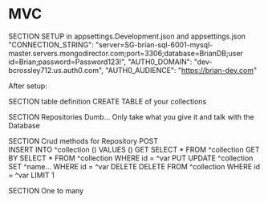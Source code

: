 # MVC
SECTION SETUP in appsettings.Development.json and appsettings.json
  "CONNECTION_STRING": "server=SG-brian-sql-6001-mysql-master.servers.mongodirector.com;port=3306;database=BrianDB;user id=Brian;password=Password123!",
  "AUTH0_DOMAIN": "dev-bcrossley712.us.auth0.com",
  "AUTH0_AUDIENCE": "https://brian-dev.com"

After setup:

SECTION table definition
  CREATE TABLE of your collections

SECTION Repositories
  Dumb... Only take what you give it and talk with the Database 

SECTION Crud methods for Repository
POST  
  INSERT INTO ^collection
  ()
  VALUES
  ()
GET
  SELECT * FROM ^collection
GET BY
  SELECT * FROM ^collection WHERE id = ^var
PUT
  UPDATE ^collection
  SET
    ^name...
  WHERE id = ^var
DELETE
  DELETE FROM ^collection WHERE id = ^var LIMIT 1

SECTION One to many